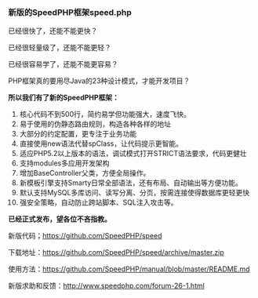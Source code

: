 ### 新版的SpeedPHP框架speed.php

已经很快了，还能不能更快？

已经很轻量级了，还能不能更轻？

已经很容易学了，还能不能更容易？

PHP框架真的要用尽Java的23种设计模式，才能开发项目？

**所以我们有了新的SpeedPHP框架：**

 1. 核心代码不到500行，简约易学但功能强大，速度飞快。
 2. 易于使用的伪静态路由规则，构造各种各样的地址
 3. 大部分的约定配置，更专注于业务功能
 4. 直接使用new语法代替spClass，让代码提示更智能。
 5. 适应PHP5.2以上版本的语法，调试模式打开STRICT语法要求，代码更健壮
 6. 支持modules多应用开发架构
 7. 增加BaseController父类，方便全局操作。
 8. 新模板引擎支持Smarty日常全部语法，还有布局、自动输出等方便功能。
 9. 默认支持MySQL多库访问、读写分离、分页，按需连接使得数据库更轻更快
 10. 强安全策略，自动防止跨站脚本、SQL注入攻击等。

**已经正式发布，望各位不吝指教。**

新版代码；https://github.com/SpeedPHP/speed

下载地址：https://github.com/SpeedPHP/speed/archive/master.zip

使用方法：https://github.com/SpeedPHP/manual/blob/master/README.md

新版求助和反馈：http://www.speedphp.com/forum-26-1.html

